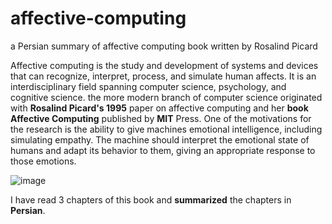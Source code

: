 # affective-computing
a Persian summary of affective computing book written by Rosalind Picard

Affective computing is the study and development of systems and devices that can recognize, interpret, process, and simulate human affects. It is an interdisciplinary field spanning computer science, psychology, and cognitive science. the more modern branch of computer science originated with **Rosalind Picard's 1995** paper on affective computing and her **book Affective Computing** published by **MIT** Press. One of the motivations for the research is the ability to give machines emotional intelligence, including simulating empathy. The machine should interpret the emotional state of humans and adapt its behavior to them, giving an appropriate response to those emotions.


![image](https://user-images.githubusercontent.com/83788223/208507802-ceedd768-243c-40b9-9f12-73d6a670d5d3.png)

I have read 3 chapters of this book and **summarized** the chapters in **Persian**.
